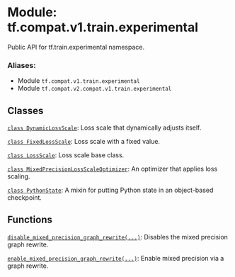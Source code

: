 <div itemscope itemtype="http://developers.google.com/ReferenceObject">
<meta itemprop="name" content="tf.compat.v1.train.experimental" />
<meta itemprop="path" content="Stable" />
</div>

# Module: tf.compat.v1.train.experimental

Public API for tf.train.experimental namespace.

### Aliases:

* Module `tf.compat.v1.train.experimental`
* Module `tf.compat.v2.compat.v1.train.experimental`

<!-- Placeholder for "Used in" -->


## Classes

[`class DynamicLossScale`](../../../../tf/train/experimental/DynamicLossScale.md): Loss scale that dynamically adjusts itself.

[`class FixedLossScale`](../../../../tf/train/experimental/FixedLossScale.md): Loss scale with a fixed value.

[`class LossScale`](../../../../tf/train/experimental/LossScale.md): Loss scale base class.

[`class MixedPrecisionLossScaleOptimizer`](../../../../tf/train/experimental/MixedPrecisionLossScaleOptimizer.md): An optimizer that applies loss scaling.

[`class PythonState`](../../../../tf/train/experimental/PythonState.md): A mixin for putting Python state in an object-based checkpoint.

## Functions

[`disable_mixed_precision_graph_rewrite(...)`](../../../../tf/train/experimental/disable_mixed_precision_graph_rewrite.md): Disables the mixed precision graph rewrite.

[`enable_mixed_precision_graph_rewrite(...)`](../../../../tf/train/experimental/enable_mixed_precision_graph_rewrite.md): Enable mixed precision via a graph rewrite.

